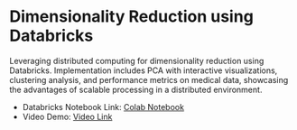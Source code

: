 # Dimensionality Reduction using Databricks

Leveraging distributed computing for dimensionality reduction using Databricks. Implementation includes PCA with interactive visualizations, clustering analysis, and performance metrics on medical data, showcasing the advantages of scalable processing in a distributed environment.

- Databricks Notebook Link: [Colab Notebook](https://medium.com/@pns00911/distributional-reduction-a-novel-framework-unifying-dimensionality-reduction-and-clustering-0a5b3430d0bf)
- Video Demo: [Video Link](https://medium.com/@pns00911/distributional-reduction-a-novel-framework-unifying-dimensionality-reduction-and-clustering-0a5b3430d0bf)
